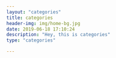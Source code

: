 ```yaml
---
layout: "categories"
title: categories
header-img: img/home-bg.jpg
date: 2019-06-18 17:10:24
description: "Hey, this is categories"
type: "categories"

---
```


